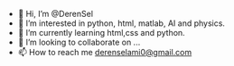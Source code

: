 - 👋 Hi, I’m @DerenSel
- 👀 I’m interested in python, html, matlab, AI and physics.
- 🌱 I’m currently learning html,css and python.
- 💞️ I’m looking to collaborate on ...
- 📫 How to reach me derenselami0@gmail.com

<!---
DerenSel/DerenSel is a ✨ special ✨ repository because its `README.md` (this file) appears on your GitHub profile.
You can click the Preview link to take a look at your changes.
--->

